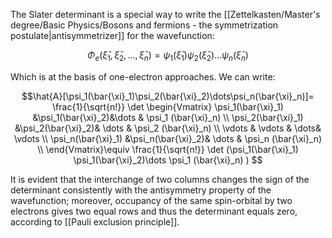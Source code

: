 The Slater determinant is a special way to write the [[Zettelkasten/Master's degree/Basic Physics/Bosons and fermions - the symmetrization postulate|antisymmetrizer]] for the wavefunction:

$$\Phi_e( \bar{\xi}_1,\bar{\xi}_2,\dots,\bar{\xi}_n)=\psi_1(\bar{\xi}_1)\psi_2(\bar{\xi}_2)\dots\psi_n(\bar{\xi}_n)$$

Which is at the basis of one-electron approaches.
We can write:

$$\hat{A}[\psi_1(\bar{\xi}_1)\psi_2(\bar{\xi}_2)\dots\psi_n(\bar{\xi}_n)]= 
\frac{1}{\sqrt{n!}} \det 
\begin{Vmatrix}
\psi_1(\bar{\xi}_1) &\psi_1(\bar{\xi}_2)&\dots & \psi_1 (\bar{\xi}_n) \\
\psi_2(\bar{\xi}_1) &\psi_2(\bar{\xi}_2)& \dots & \psi_2 (\bar{\xi}_n) \\
\vdots & \vdots & \dots& \vdots \\
\psi_n(\bar{\xi}_1) &\psi_n(\bar{\xi}_2)& \dots & \psi_n (\bar{\xi}_n) \\
\end{Vmatrix}\equiv \frac{1}{\sqrt{n!}} \det (\psi_1(\bar{\xi}_1) \psi_1(\bar{\xi}_2)\dots \psi_1 (\bar{\xi}_n) )
$$

It is evident that the interchange of two columns changes the sign of the determinant consistently with the antisymmetry property of the wavefunction; moreover, occupancy of the same spin-orbital by two electrons gives two equal rows and thus the determinant equals zero, according to [[Pauli exclusion principle]].